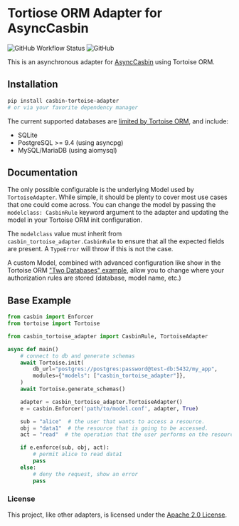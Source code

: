 # Tortiose ORM Adapter for AsyncCasbin

![GitHub Workflow Status](https://img.shields.io/github/workflow/status/thearchitector/casbin-tortoise-adapter/CI?label=testing&style=flat-square)
![GitHub](https://img.shields.io/github/license/thearchitector/casbin-tortoise-adapter?style=flat-square)

This is an asynchronous adapter for [AsyncCasbin](https://pypi.org/project/asynccasbin) using Tortoise ORM.

## Installation

```sh
pip install casbin-tortoise-adapter
# or via your favorite dependency manager
```

The current supported databases are [limited by Tortoise ORM](https://tortoise.github.io/databases.html), and include:

- SQLite
- PostgreSQL >= 9.4 (using asyncpg)
- MySQL/MariaDB (using aiomysql)

## Documentation

The only possible configurable is the underlying Model used by `TortoiseAdapter`. While simple, it should be plenty to cover most use cases that one could come across. You can change the model by passing the `modelclass: CasbinRule` keyword argument to the adapter and updating the model in your Tortoise ORM init configuration.

The `modelclass` value must inherit from `casbin_tortoise_adapter.CasbinRule` to ensure that all the expected fields are present. A `TypeError` will throw if this is not the case.

A custom Model, combined with advanced configuration like show in the Tortoise ORM ["Two Databases" example](https://tortoise.github.io/examples/basic.html#two-databases), allow you to change where your authorization rules are stored (database, model name, etc.)

## Base Example

```python
from casbin import Enforcer
from tortoise import Tortoise

from casbin_tortoise_adapter import CasbinRule, TortoiseAdapter

async def main()
    # connect to db and generate schemas
    await Tortoise.init(
        db_url="postgres://postgres:password@test-db:5432/my_app",
        modules={"models": ["casbin_tortoise_adapter"]},
    )
    await Tortoise.generate_schemas()

    adapter = casbin_tortoise_adapter.TortoiseAdapter()
    e = casbin.Enforcer('path/to/model.conf', adapter, True)

    sub = "alice"  # the user that wants to access a resource.
    obj = "data1"  # the resource that is going to be accessed.
    act = "read"  # the operation that the user performs on the resource.

    if e.enforce(sub, obj, act):
        # permit alice to read data1
        pass
    else:
        # deny the request, show an error
        pass
```

### License

This project, like other adapters, is licensed under the [Apache 2.0 License](LICENSE).
